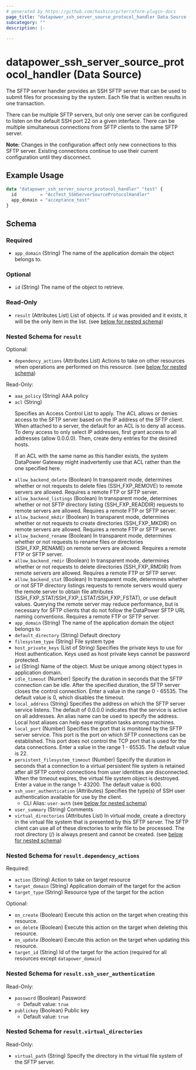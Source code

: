```yaml
---
# generated by https://github.com/hashicorp/terraform-plugin-docs
page_title: "datapower_ssh_server_source_protocol_handler Data Source - terraform-provider-datapower"
subcategory: ""
description: |-
  
---
```


# datapower_ssh_server_source_protocol_handler (Data Source)

<p>The SFTP server handler provides an SSH SFTP server that can be used to submit files for processing by the system. Each file that is written results in one transaction.</p><p>There can be multiple SFTP servers, but only one server can be configured to listen on the default SSH port 22 on a given interface. There can be multiple simultaneous connections from SFTP clients to the same SFTP server.</p><p><b>Note:</b> Changes in the configuration affect only new connections to this SFTP server. Existing connections continue to use their current configuration until they disconnect.</p>

## Example Usage

```terraform
data "datapower_ssh_server_source_protocol_handler" "test" {
  id         = "AccTest_SSHServerSourceProtocolHandler"
  app_domain = "acceptance_test"
}
```

<!-- schema generated by tfplugindocs -->
## Schema

### Required

- `app_domain` (String) The name of the application domain the object belongs to.

### Optional

- `id` (String) The name of the object to retrieve.

### Read-Only

- `result` (Attributes List) List of objects. If `id` was provided and it exists, it will be the only item in the list. (see [below for nested schema](#nestedatt--result))

<a id="nestedatt--result"></a>
### Nested Schema for `result`

Optional:

- `dependency_actions` (Attributes List) Actions to take on other resources when operations are performed on this resource. (see [below for nested schema](#nestedatt--result--dependency_actions))

Read-Only:

- `aaa_policy` (String) AAA policy
- `acl` (String) <p>Specifies an Access Control List to apply. The ACL allows or denies access to the SFTP server based on the IP address of the SFTP client. When attached to a server, the default for an ACL is to deny all access. To deny access to only select IP addresses, first grant access to all addresses (allow 0.0.0.0). Then, create deny entries for the desired hosts.</p><p>If an ACL with the same name as this handler exists, the system DataPower Gateway might inadvertently use that ACL rather than the one specified here.</p>
- `allow_backend_delete` (Boolean) In transparent mode, determines whether or not requests to delete files (SSH_FXP_REMOVE) to remote servers are allowed. Requires a remote FTP or SFTP server.
- `allow_backend_listings` (Boolean) In transparent mode, determines whether or not SFTP directory listing (SSH_FXP_READDIR) requests to remote servers are allowed. Requires a remote FTP or SFTP server.
- `allow_backend_mkdir` (Boolean) In transparent mode, determines whether or not requests to create directories (SSH_FXP_MKDIR) on remote servers are allowed. Requires a remote FTP or SFTP server.
- `allow_backend_rename` (Boolean) In transparent mode, determines whether or not requests to rename files or directories (SSH_FXP_RENAME) on remote servers are allowed. Requires a remote FTP or SFTP server.
- `allow_backend_rmdir` (Boolean) In transparent mode, determines whether or not requests to delete directories (SSH_FXP_RMDIR) from remote servers are allowed. Requires a remote FTP or SFTP server.
- `allow_backend_stat` (Boolean) In transparent mode, determines whether or not SFTP directory listings requests to remote servers would query the remote server to obtain file attributes (SSH_FXP_STAT/SSH_FXP_LSTAT/SSH_FXP_FSTAT), or use default values. Querying the remote server may reduce performance, but is necessary for SFTP clients that do not follow the DataPower SFTP URL naming conventions. Requires a remote FTP or SFTP server.
- `app_domain` (String) The name of the application domain the object belongs to
- `default_directory` (String) Default directory
- `filesystem_type` (String) File system type
- `host_private_keys` (List of String) Specifies the private keys to use for Host authentication. Keys used as host private keys cannot be password protected.
- `id` (String) Name of the object. Must be unique among object types in application domain.
- `idle_timeout` (Number) Specify the duration in seconds that the SFTP connection can be idle. After the specified duration, the SFTP server closes the control connection. Enter a value in the range 0 - 65535. The default value is 0, which disables the timeout.
- `local_address` (String) Specifies the address on which the SFTP server service listens. The default of 0.0.0.0 indicates that the service is active on all addresses. An alias name can be used to specify the address. Local host aliases can help ease migration tasks among machines.
- `local_port` (Number) Specifies the port that is monitored by the SFTP server service. This port is the port on which SFTP connections can be established. This port does not control the TCP port that is used for the data connections. Enter a value in the range 1 - 65535. The default value is 22.
- `persistent_filesystem_timeout` (Number) Specify the duration in seconds that a connection to a virtual persistent file system is retained after all SFTP control connections from user identities are disconnected. When the timeout expires, the virtual file system object is destroyed. Enter a value in the range 1- 43200. The default value is 600.
- `ssh_user_authentication` (Attributes) Specifies the type(s) of SSH user authentication available for use by the client.
  - CLI Alias: `user-auth` (see [below for nested schema](#nestedatt--result--ssh_user_authentication))
- `user_summary` (String) Comments
- `virtual_directories` (Attributes List) In virtual mode, create a directory in the virtual file system that is presented by this SFTP server. The SFTP client can use all of these directories to write file to be processed. The root directory (/) is always present and cannot be created. (see [below for nested schema](#nestedatt--result--virtual_directories))

<a id="nestedatt--result--dependency_actions"></a>
### Nested Schema for `result.dependency_actions`

Required:

- `action` (String) Action to take on target resource
- `target_domain` (String) Application domain of the target for the action
- `target_type` (String) Resource type of the target for the action

Optional:

- `on_create` (Boolean) Execute this action on the target when creating this resource.
- `on_delete` (Boolean) Execute this action on the target when deleting this resource.
- `on_update` (Boolean) Execute this action on the target when updating this resource.
- `target_id` (String) Id of the target for the action (required for all resources except `datapower_domain`)


<a id="nestedatt--result--ssh_user_authentication"></a>
### Nested Schema for `result.ssh_user_authentication`

Read-Only:

- `password` (Boolean) Password
  - Default value: `true`
- `publickey` (Boolean) Public key
  - Default value: `true`


<a id="nestedatt--result--virtual_directories"></a>
### Nested Schema for `result.virtual_directories`

Read-Only:

- `virtual_path` (String) Specify the directory in the virtual file system of the SFTP server.
